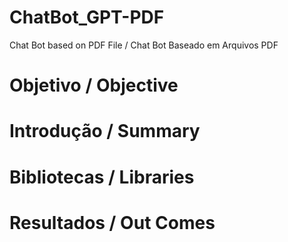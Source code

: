 # ChatBot_GPT-PDF
Chat Bot based on PDF File / Chat Bot Baseado em Arquivos PDF

# Objetivo / Objective


# Introdução / Summary


# Bibliotecas / Libraries


# Resultados / Out Comes


